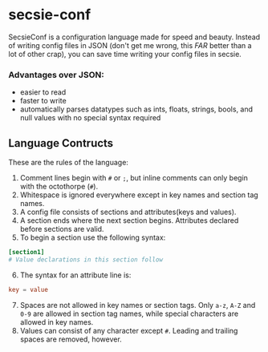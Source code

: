 # secsie-conf
SecsieConf is a configuration language made for speed and beauty. Instead of writing config files in JSON (don't get me wrong, this *FAR* better than a lot of other crap), you can save time writing your config files in secsie.  
### Advantages over JSON:
- easier to read
- faster to write
- automatically parses datatypes such as ints, floats, strings, bools, and null values with no special syntax required


## Language Contructs
These are the rules of the language:
1. Comment lines begin with `#` or `;`, but inline comments can only begin with the octothorpe (`#`).
2. Whitespace is ignored everywhere except in key names and section tag names.
3. A config file consists of sections and attributes(keys and values).
4. A section ends where the next section begins. Attributes declared before sections are valid.
5. To begin a section use the following syntax:
```conf
[section1]
# Value declarations in this section follow
```
6. The syntax for an attribute line is:
```conf
key = value
```
7. Spaces are not allowed in key names or section tags. Only `a-z`, `A-Z` and `0-9` are allowed in section tag names, while special characters are allowed in key names.
8. Values can consist of any character except `#`. Leading and trailing spaces are removed, however.
